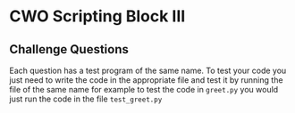 # CWO Scripting Block III
## Challenge Questions

Each question has a test program of the same name. To test your code you just need to write the code in the appropriate file and test it by running the file of the same name  for example to test the code in `greet.py` you would just run the code in the file `test_greet.py`


